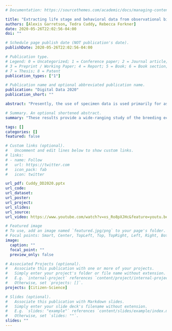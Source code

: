 ```yaml
---
# Documentation: https://sourcethemes.com/academic/docs/managing-content/

title: "Extracting life stage and behavioral data from observational biodiversity occurrence data reveals spatiotemporal trends in large milkweed bugs"
authors: [Alexis Garretson, Tedra Cuddy, Rebecca Forkner]
date: 2020-05-26T22:02:56-04:00
doi: ""

# Schedule page publish date (NOT publication's date).
publishDate: 2020-05-26T22:02:56-04:00

# Publication type.
# Legend: 0 = Uncategorized; 1 = Conference paper; 2 = Journal article;
# 3 = Preprint / Working Paper; 4 = Report; 5 = Book; 6 = Book section;
# 7 = Thesis; 8 = Patent
publication_types: ["1"]

# Publication name and optional abbreviated publication name.
publication: "Digital Data 2020"
publication_short: ""

abstract: "Presently, the use of specimen data is used primarily for assessing species occurrence, climate-related range shifts, and changes in abundance over time. However, digitized specimen images passively document a variety of ecologically-relevant traits, including life stage and behavior. In this study, we leverage digitized images of O. fasciatus to confirm life history moisture availability and temperature-dependent patterns and test the influence of abiotic factors on breeding phenology over a fine spatiotemporal gradient. We evaluated images for the number of depicted insects, their life stage, reproductive status, and the plant part occupied. The analyzed images depict O. fasciatus pairs naturally mating on previously undocumented species, suggesting broader host plant range. Additionally, results confirm that the timing and duration of the breeding period of O. fasciatus varies along the longitudinal gradient of their range. The images also reveal that the number of subadults in clusters varies by the part of the plant, with clutch sizes twice as large on immature pods compared with mature pods. These results provide a wide-ranging study of the breeding ecology of O. fasciatus across its range and demonstrate the potential of using citizen science contributed images to assess a variety of ecological and life history questions."

# Summary. An optional shortened abstract.
summary: "These results provide a wide-ranging study of the breeding ecology of O. fasciatus across its range and demonstrate the potential of using citizen science contributed images to assess a variety of ecological and life history questions."

tags: []
categories: []
featured: false

# Custom links (optional).
#   Uncomment and edit lines below to show custom links.
# links:
# - name: Follow
#   url: https://twitter.com
#   icon_pack: fab
#   icon: twitter

url_pdf: Cuddy_DD2020.pptx
url_code:
url_dataset:
url_poster:
url_project:
url_slides:
url_source:
url_video: https://www.youtube.com/watch?v=xs_Ro8pXJHc&feature=youtu.be

# Featured image
# To use, add an image named `featured.jpg/png` to your page's folder. 
# Focal points: Smart, Center, TopLeft, Top, TopRight, Left, Right, BottomLeft, Bottom, BottomRight.
image:
  caption: ""
  focal_point: ""
  preview_only: false

# Associated Projects (optional).
#   Associate this publication with one or more of your projects.
#   Simply enter your project's folder or file name without extension.
#   E.g. `internal-project` references `content/project/internal-project/index.md`.
#   Otherwise, set `projects: []`.
projects: [Citizen-Science]

# Slides (optional).
#   Associate this publication with Markdown slides.
#   Simply enter your slide deck's filename without extension.
#   E.g. `slides: "example"` references `content/slides/example/index.md`.
#   Otherwise, set `slides: ""`.
slides: ""
---
```

